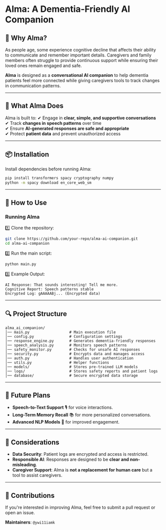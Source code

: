 # Alma: A Dementia-Friendly AI Companion

## 📌 Why Alma?

As people age, some experience cognitive decline that affects their ability to communicate and remember important details. Caregivers and family members often struggle to provide continuous support while ensuring their loved ones remain engaged and safe. 

**Alma** is designed as a **conversational AI companion** to help dementia patients feel more connected while giving caregivers tools to track changes in communication patterns.

---

## 📖 What Alma Does

Alma is built to:
✔ Engage in **clear, simple, and supportive conversations**  
✔ Track **changes in speech patterns** over time  
✔ Ensure **AI-generated responses are safe and appropriate**  
✔ Protect **patient data** and prevent unauthorized access  

---

## 📦 Installation

Install dependencies before running Alma:

```bash
pip install transformers spacy cryptography numpy
python -m spacy download en_core_web_sm
```

---

## 🚀 How to Use

### **Running Alma**
1️⃣ Clone the repository:
```bash
git clone https://github.com/your-repo/alma-ai-companion.git
cd alma-ai-companion
```

2️⃣ Run the main script:
```bash
python main.py
```

3️⃣ Example Output:
```
AI Response: That sounds interesting! Tell me more.
Cognitive Report: Speech patterns stable
Encrypted Log: gAAAAABj... (Encrypted data)
```

---

## 🔍 Project Structure
```
alma_ai_companion/
│── main.py                  # Main execution file
│── config.py                # Configuration settings
│── response_engine.py       # Generates dementia-friendly responses
│── speech_analysis.py       # Monitors speech patterns
│── safety_monitor.py        # Checks for unsafe AI responses
│── security.py              # Encrypts data and manages access
│── auth.py                  # Handles user authentication
│── utils.py                 # Helper functions
│── models/                  # Stores pre-trained LLM models
│── logs/                    # Stores safety reports and patient logs
│── database/                # Secure encrypted data storage
```

---

## 📌 Future Plans
- **Speech-to-Text Support** 🎙️ for voice interactions.
- **Long-Term Memory Recall** 📚 for more personalized conversations.
- **Advanced NLP Models** 🤖 for improved engagement.

---

## 🏥 Considerations
- **Data Security**: Patient logs are encrypted and access is restricted.  
- **Responsible AI**: Responses are designed to be **clear and non-misleading**.  
- **Caregiver Support**: Alma is **not a replacement for human care** but a tool to assist caregivers.

---

## 🤝 Contributions
If you're interested in improving Alma, feel free to submit a pull request or open an issue.

**Maintainers**: `@ywi11iamk`
